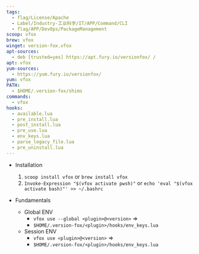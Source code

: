 ```yaml
---
tags:
  - flag/License/Apache
  - Label/Industry-工业科学/IT/APP/Command/CLI
  - flag/APP/DevOps/PackageManagement
scoop: vfox
brew: vfox
winget: version-fox.vfox
apt-sources:
  - deb [trusted=yes] https://apt.fury.io/versionfox/ /
apt: vfox
yum-sources:
  - https://yum.fury.io/versionfox/
yum: vfox
PATH:
  - $HOME/.version-fox/shims
commands:
  - vfox
hooks:
  - available.lua
  - pre_install.lua
  - post_install.lua
  - pre_use.lua
  - env_keys.lua
  - parse_legacy_file.lua
  - pre_uninstall.lua
---
```


- Installation
    1. `scoop install vfox` or `brew install vfox`
    2. `Invoke-Expression "$(vfox activate pwsh)"` or `echo 'eval "$(vfox activate bash)"' >> ~/.bashrc`

- Fundamentals
    - Global ENV
        - `vfox use --global <plugin>@<version>` =>
        - `$HOME/.version-fox/<plugin>/hooks/env_keys.lua`
    - Session ENV
        - `vfox use <plugin>@<version>` =>
        - `$HOME/.version-fox/<plugin>/hooks/env_keys.lua`
